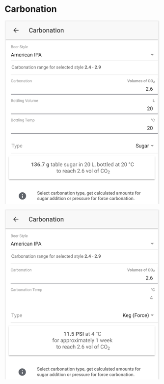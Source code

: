 # Carbonation

![Calculate sugar amount when carbonating with sugar](../.gitbook/assets/image%20%2827%29.png)

![Calculate carbonation preassure when force carbonating](../.gitbook/assets/image%20%2863%29.png)

